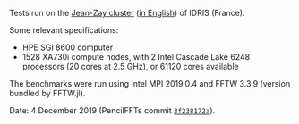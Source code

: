 Tests run on the [Jean-Zay cluster](http://www.idris.fr/jean-zay/jean-zay-presentation.html)
([in English](http://www.idris.fr/eng/jean-zay/cpu/jean-zay-cpu-hw-eng.html)) of
IDRIS (France).

Some relevant specifications:

- HPE SGI 8600 computer
- 1528 XA730i compute nodes, with 2 Intel Cascade Lake 6248 processors (20
  cores at 2.5 GHz), or 61120 cores available

The benchmarks were run using Intel MPI 2019.0.4 and FFTW 3.3.9 (version
bundled by FFTW.jl).

Date: 4 December 2019 (PencilFFTs commit
[`3f238172a`](https://github.com/jipolanco/PencilFFTs.jl/commit/3f238172a62036104f535d7bb22933096458f9a8)).
